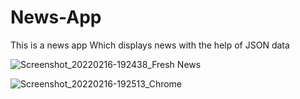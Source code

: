 # News-App
This is a news app Which displays news with the help of JSON data



![Screenshot_20220216-192438_Fresh News](https://user-images.githubusercontent.com/76611060/154280902-6227b99b-6b7a-4a85-ac94-266cd73f595c.jpg)


![Screenshot_20220216-192513_Chrome](https://user-images.githubusercontent.com/76611060/154280884-8ab8d3d7-ac5a-43f7-9873-2f77149e5095.jpg) 







